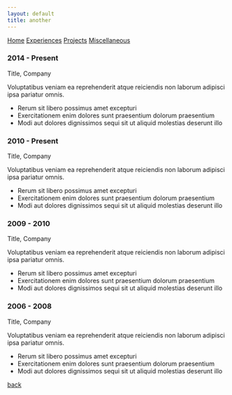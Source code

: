 ```yaml
---
layout: default
title: another
---
```

<div class="topnav">
  <a href="/">Home</a>
  <a href="./another-page.html" class="active">Experiences</a>
  <a href="./another-page.html">Projects</a>
  <a href="./another-page.html">Miscellaneous</a>
</div>

<div class="timeline">
  <div class="entry">
    <div class="title">
      <h3>2014 - Present</h3>
      <p>Title, Company</p>
    </div>
    <div class="body">
      <p>Voluptatibus veniam ea reprehenderit atque reiciendis non laborum adipisci ipsa pariatur omnis.</p>
      <ul>
        <li>Rerum sit libero possimus amet excepturi</li>
        <li>Exercitationem enim dolores sunt praesentium dolorum praesentium</li>
        <li>Modi aut dolores dignissimos sequi sit ut aliquid molestias deserunt illo</li>
      </ul>
    </div>
  </div>
  <div class="entry">
    <div class="title">
      <h3>2010 - Present</h3>
      <p>Title, Company</p>
    </div>
    <div class="body">
      <p>Voluptatibus veniam ea reprehenderit atque reiciendis non laborum adipisci ipsa pariatur omnis.</p>
      <ul>
        <li>Rerum sit libero possimus amet excepturi</li>
        <li>Exercitationem enim dolores sunt praesentium dolorum praesentium</li>
        <li>Modi aut dolores dignissimos sequi sit ut aliquid molestias deserunt illo</li>
      </ul>
    </div>
  </div>
  <div class="entry">
    <div class="title">
      <h3>2009 - 2010</h3>
      <p>Title, Company</p>
    </div>
    <div class="body">
      <p>Voluptatibus veniam ea reprehenderit atque reiciendis non laborum adipisci ipsa pariatur omnis.</p>
      <ul>
        <li>Rerum sit libero possimus amet excepturi</li>
        <li>Exercitationem enim dolores sunt praesentium dolorum praesentium</li>
        <li>Modi aut dolores dignissimos sequi sit ut aliquid molestias deserunt illo</li>
      </ul>
    </div>
  </div>
  <div class="entry">
    <div class="title">
      <h3>2006 - 2008</h3>
      <p>Title, Company</p>
    </div>
    <div class="body">
      <p>Voluptatibus veniam ea reprehenderit atque reiciendis non laborum adipisci ipsa pariatur omnis.</p>
      <ul>
        <li>Rerum sit libero possimus amet excepturi</li>
        <li>Exercitationem enim dolores sunt praesentium dolorum praesentium</li>
        <li>Modi aut dolores dignissimos sequi sit ut aliquid molestias deserunt illo</li>
      </ul>
    </div>
  </div>
</div>

[back](./)
